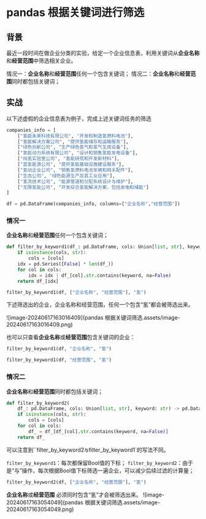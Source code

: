 # pandas 根据关键词进行筛选

## 背景

最近一段时间在做企业分类的实验，给定一个企业信息表，利用关键词从**企业名称**和**经营范围**中筛选相关企业。

情况一：**企业名称**和**经营范围**任何一个包含关键词；
情况二：**企业名称**和**经营范围**同时都包括关键词；

## 实战

以下述虚假的企业信息表为例子，完成上述关键词任务的筛选

```python
companies_info = [
    ["氢能未来科技有限公司", "开发和制造氢燃料电池"],
    ["氢能解决方案公司", "提供氢能储存和运输服务"],
    ["绿色创新公司", "生产绿色氢气和氢气生成设备"],
    ["氢能动力系统有限公司", "设计和销售氢能发电设备"],
    ["纯氢实验室公司", "氢能研究和开发新材料"],
    ["蓝氢能源公司", "提供氢能基础设施建设服务"],
    ["氢动企业公司", "销售氢燃料电池车辆和相关配件"],
    ["生态公司", "绿色能源生产及其工业应用"],
    ["氢流技术公司", "能源管道和分配系统设计与维护"],
    ["无限氢能公司", "开发综合氢能解决方案，包括发电和储能"]
]
```

```python
df = pd.DataFrame(companies_info, columns=["企业名称","经营范围"])
```

### 情况一

**企业名称**和**经营范围**任何一个包含关键词；

```python
def filter_by_keyword1(df_: pd.DataFrame, cols: Union[list, str], keyword: str) -> pd.DataFrame:
    if isinstance(cols, str):
        cols = [cols]
    idx = pd.Series([False] * len(df_))
    for col in cols:
        idx = idx | df_[col].str.contains(keyword, na=False)
    return df_[idx]
```

```python
filter_by_keyword1(df, ["企业名称", "经营范围"], "氢")
```
下述筛选出的企业，企业名称和经营范围，任何一个包含“氢”都会被筛选出来。

![image-20240617163016409](pandas 根据关键词筛选.assets/image-20240617163016409.png)

也可以只查看**企业名称**或**经营范围**包含关键词的企业：

```python
filter_by_keyword1(df, "企业名称", "氢")
```

```python
filter_by_keyword1(df, "经营范围", "氢")
```

### 情况二

**企业名称**和**经营范围**同时都包括关键词；

```python
def filter_by_keyword2(
    df_: pd.DataFrame, cols: Union[list, str], keyword: str) -> pd.DataFrame:
    if isinstance(cols, str):
        cols = [cols]
    for col in cols:
        df_ = df_[df_[col].str.contains(keyword, na=False)]
    return df_
```
可以注意到``filter_by_keyword2`与`filter_by_keyword1`的写法不同。

`filter_by_keyword1`：每次都保留Bool值的下标；
`filter_by_keyword2`：由于是“与”操作，每次根据Bool值下标筛选一遍企业，可以减少后续过滤的计算量；

```python
filter_by_keyword2(df, ["企业名称", "经营范围"], "氢")
```

**企业名称**或**经营范围** 必须同时包含“氢”才会被筛选出来。
![image-20240617163054049](pandas 根据关键词筛选.assets/image-20240617163054049.png)



